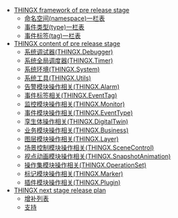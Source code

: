 - [THINGX framework of pre release stage](#thingx-framework-of-pre-release-stage)
    - [命名空间(namespace)一栏表](./README.md#命名空间namespace一栏表)
    - [事件类型(type)一栏表](./README.md#事件类型type一栏表)
    - [事件标签(tag)一栏表](./README.md#事件标签tag一栏表)
- [THINGX content of pre release stage](#thingx-content-of-pre-release-stage)
    - [系统调试器(THINGX.Debugger)](./01系统调试器(THINGX.Debugger).md)
    - [系统全局调度器(THINGX.Timer)](./02系统全局调度器(THINGX.Timer).md)
    - [系统环境(THINGX.System)](./03系统环境(THINGX.System).md)
    - [系统工具(THINGX.Utils)](./04系统工具(THINGX.Utils).md)
    - [告警模块操作相关(THINGX.Alarm)](./07告警模块操作相关(THINGX.Alarm).md)
    - [事件标签相关(THINGX.EventTag)](./08事件标签相关(THINGX.EventTag).md)
    - [监控模块操作相关(THINGX.Monitor)](./09监控模块操作相关(THINGX.Monitor).md)
    - [事件模块操作相关(THINGX.EventType)](./10事件模块操作相关(THINGX.EventType).md)
    - [孪生体操作相关(THINGX.DigitalTwin)](./11孪生体操作相关(THINGX.DigitalTwin).md)
    - [业务模块操作相关(THINGX.Business)](./12业务模块操作相关(THINGX.Business).md)
    - [图层模块操作相关(THINGX.Layer)](./13图层模块操作相关(THINGX.Layer).md)
    - [场景控制模块操作相关(THINGX.SceneControl)](./14场景控制模块操作相关(THINGX.SceneControl).md)
    - [视点动画模块操作相关(THINGX.SnapshotAnimation)](./16视点动画模块操作相关(THINGX.SnapshotAnimation).md)
    - [操作集模块操作相关(THINGX.OperationSet)](./17操作集模块操作相关(THINGX.OperationSet).md)
    - [标记模块操作相关(THINGX.Marker)](./18标记模块操作相关(THINGX.Marker).md)
    - [插件模块操作相关(THINGX.Plugin)](./21插件模块操作相关(THINGX.Plugin).md)
- [THINGX next stage release plan](#thingx-next-stage-release-plan)
    - [增补列表](#增补列表)
    - [支持](#支持)